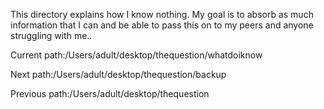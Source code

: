 This directory explains how I know nothing. My goal is to absorb as much information that I can and 
be able to pass this on to my peers and anyone struggling with me..

Current path:/Users/adult/desktop/thequestion/whatdoiknow

Next path:/Users/adult/desktop/thequestion/backup

Previous path:/Users/adult/desktop/thequestion
